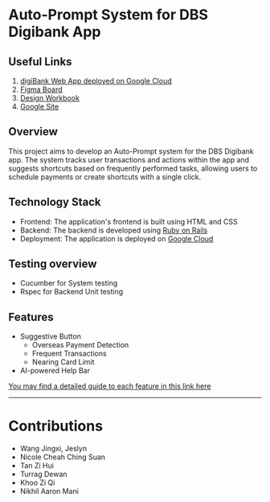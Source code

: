 # Auto-Prompt System for DBS Digibank App

## Useful Links
1. [digiBank Web App deployed on Google Cloud](https://rubyzzz-service-cgwd7rnv2a-as.a.run.app/transactions)
2. [Figma Board](https://www.figma.com/design/Ve6XbnFGwtQ9oGGPp9Bsvg/SDS-rubyzzz-team?node-id=0-1&t=Ylea60eWnoTyhlbo-1)
3. [Design Workbook](https://docs.google.com/document/d/12I-R5VYSPyd1tPfIRUWjohhWQozxBFMkTlyyWF3IPe8/edit?usp=sharing)
4. [Google Site](https://sites.google.com/view/sds-team12-rubyzzz/home)

## Overview

This project aims to develop an Auto-Prompt system for the DBS Digibank app. The system tracks user transactions and actions within the app and suggests shortcuts based on frequently performed tasks, allowing users to schedule payments or create shortcuts with a single click.

## Technology Stack

- Frontend: The application's frontend is built using HTML and CSS
- Backend: The backend is developed using [Ruby on Rails](https://rubyonrails.org/)
- Deployment: The application is deployed on [Google Cloud](https://cloud.google.com/)

## Testing overview

- Cucumber for System testing
- Rspec for Backend Unit testing

## Features

- Suggestive Button
	- Overseas Payment Detection
	- Frequent Transactions
	- Nearing Card Limit
- AI-powered Help Bar


[You may find a detailed guide to each feature in this link here](https://github.com/Service-Design-Studio/1d-final-project-summer-2024-sds-2024-team-12/blob/newmain/READMEdbs.md)

---
# Contributions

- Wang Jingxi, Jeslyn
- Nicole Cheah Ching Suan
- Tan Zi Hui
- Turrag Dewan
- Khoo Zi Qi
- Nikhil Aaron Mani 
